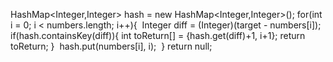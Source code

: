HashMap<Integer,Integer> hash = new HashMap<Integer,Integer>();
for(int i = 0; i < numbers.length; i++){
​
Integer diff = (Integer)(target - numbers[i]);
if(hash.containsKey(diff)){
int toReturn[] = {hash.get(diff)+1, i+1};
return toReturn;
}
​
hash.put(numbers[i], i);
​
}
return null;
​